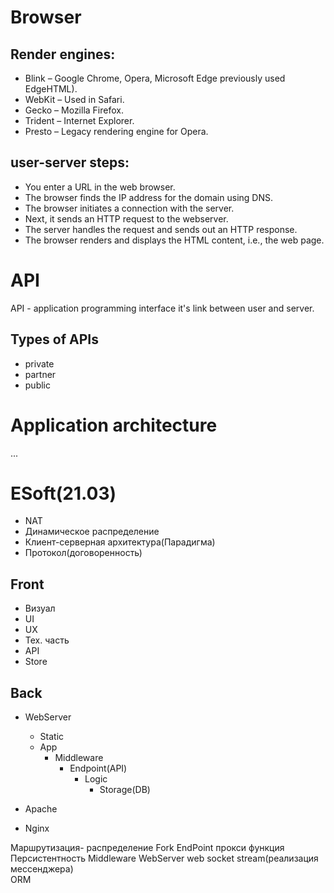 # Browser

## Render engines:
- Blink – Google Chrome, Opera, Microsoft Edge previously used EdgeHTML).
- WebKit – Used in Safari.
- Gecko – Mozilla Firefox.
- Trident – Internet Explorer.
- Presto – Legacy rendering engine for Opera.


## user-server steps:
-   You enter a URL in the web browser.
-   The browser finds the IP address for the domain using DNS.
-   The browser initiates a connection with the server.
-   Next, it sends an HTTP request to the webserver.
-   The server handles the request and sends out an HTTP response.
-   The browser renders and displays the HTML content, i.e., the web page.




# API

API - application programming interface
it's link between user and server.

## Types of APIs
- private
- partner 
- public


# Application architecture

...


# ESoft(21.03)

- NAT
- Динамическое распределение
- Клиент-серверная архитектура(Парадигма)
- Протокол(договоренность)

## Front
- Визуал
- UI
- UX
- Тех. часть
- API
- Store

## Back

- WebServer
	- Static
	- App
		- Middleware
			- Endpoint(API)
				- Logic
					- Storage(DB)		

- Apache
- Nginx

Маршрутизация- распределение
Fork
EndPoint
прокси функция
Персистентность
Middleware
WebServer
web socket
stream(реализация мессенджера)	
ORM




